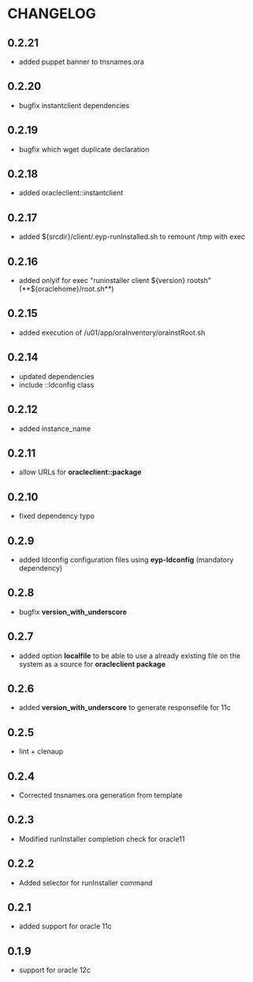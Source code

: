 # CHANGELOG

## 0.2.21

* added puppet banner to tnsnames.ora

## 0.2.20

* bugfix instantclient dependencies

## 0.2.19

* bugfix which wget duplicate declaration

## 0.2.18

* added oracleclient::instantclient

## 0.2.17

* added ${srcdir}/client/.eyp-runInstalled.sh to remount /tmp with exec

## 0.2.16

* added onlyif for  exec "runinstaller client ${version} rootsh" (**${oraclehome}/root.sh**)

## 0.2.15

* added execution of /u01/app/oraInventory/orainstRoot.sh

## 0.2.14

* updated dependencies
* include ::ldconfig class

## 0.2.12

* added instance_name

## 0.2.11

* allow URLs for **oracleclient::package**

## 0.2.10

* fixed dependency typo

## 0.2.9

* added ldconfig configuration files using **eyp-ldconfig** (mandatory dependency)

## 0.2.8

* bugfix **version_with_underscore**

## 0.2.7

* added option **localfile** to be able to use a already existing file on the system as a source for **oracleclient package**

## 0.2.6

* added **version_with_underscore** to generate responsefile for 11c

## 0.2.5

* lint + clenaup

## 0.2.4

* Corrected tnsnames.ora generation from template

## 0.2.3

* Modified runInstaller completion check for oracle11

## 0.2.2

* Added selector for runInstaller command

## 0.2.1

* added support for oracle 11c

## 0.1.9

* support for oracle 12c
